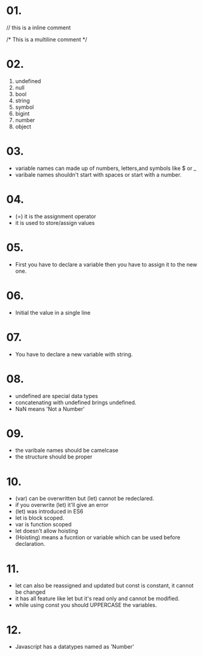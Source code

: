 # 01. <!-- Comment -->
// this is a inline comment

/* This is a multiline comment */

# 02. <!-- Data Types -->

1. undefined 
2. null 
3. bool
4. string 
5. symbol
6. bigint 
7. number 
8. object 

# 03. <!-- Varibles -->

- variable names can made up of numbers, letters,and symbols like $ or _
- varibale names shouldn't start with spaces or start with a number.


# 04. <!-- Assignment Operator  -->

- (=) it is the assignment operator
- it is used to store/assign values

# 05. <!-- Assigning One Variable To Another -->

- First you have to declare a variable then you have to assign it to the new one.

# 06. <!-- Intializing Variable With The Assignment Operator -->

- Initial the value in a single line

# 07.<!-- Declaring the string variable -->

- You have to declare a new variable with string.

# 08.<!-- Understanding Uninitialized Varibales -->

- undefined are special data types
- concatenating with undefined brings undefined.
- NaN means 'Not a Number'

# 09.<!-- Understanding Case Sensitivity -->
- the varibale names should be camelcase
- the structure should be proper

# 10. <!-- Differences between var and let keyword -->
- (var) can be overwritten but (let) cannot be redeclared.
- if you overwrite (let) it'll give an error
- (let) was introduced in ES6
- let is block scoped.
- var is function scoped
- let doesn't allow hoisting
- (Hoisting) means a fucntion or variable which can be used before declaration. 

# 11. <!-- Declaring a read only variable with const -->

- let can also be reassigned and updated but const is constant, it cannot be changed
- it has all feature like let but it's read only and cannot be modified.
- while using const you should UPPERCASE the variables.

# 12. <!-- Adding Two Numbers -->
- Javascript has a datatypes named as 'Number'


